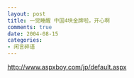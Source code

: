 ```yaml
---
layout: post
title: 一觉睡醒 中国4块金牌啦，开心啊
comments: true
date: 2004-08-15
categories:
- 闲言碎语
---
```


<p><a href="http://www.aspxboy.com/jp/default.aspx">http://www.aspxboy.com/jp/default.aspx</a><br /><br /></p>				

